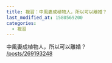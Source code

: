 ```yaml
---
title: 複習：中風妻成植物人，所以可以離婚？
last_modified_at: 1580569200
categories:
  - 複習
---
```


<p>中風妻成植物人，所以可以離婚？<br>
<a href="/posts/269193248" target="_blank">/posts/269193248</a></p>

<p>&nbsp;</p>

